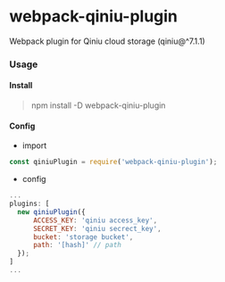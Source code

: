 # webpack-qiniu-plugin
Webpack plugin for Qiniu cloud storage (qiniu@^7.1.1)

### Usage

#### Install
> npm install -D webpack-qiniu-plugin

#### Config

* import

```javascript
const qiniuPlugin = require('webpack-qiniu-plugin');
```

* config

```javascript
...
plugins: [
  new qiniuPlugin({
	  ACCESS_KEY: 'qiniu access_key',
	  SECRET_KEY: 'qiniu secrect_key',
	  bucket: 'storage bucket',
	  path: '[hash]' // path
  });
]
...
```
